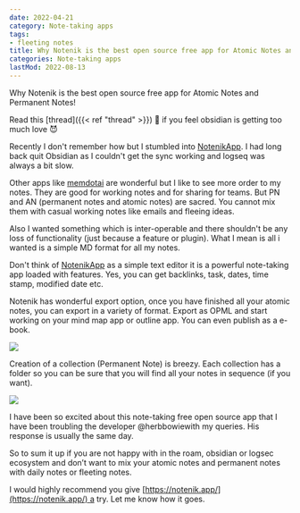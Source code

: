 ```yaml
---
date: 2022-04-21
category: Note-taking apps
tags:
- fleeting notes
title: Why Notenik is the best open source free app for Atomic Notes and Permanent Notes
categories: Note-taking apps
lastMod: 2022-08-13
---
```

Why Notenik is the best open source free app for Atomic Notes and Permanent Notes!

Read this [thread]({{< ref "thread" >}}) 🧵 if you feel obsidian is getting too much love 😈

Recently I don't remember how but I stumbled into [NotenikApp](https://twitter.com/NotenikApp). I had long back quit Obsidian as I couldn't get the sync working and logseq was always a bit slow.

Other apps like [memdotai](https://twitter.com/memdotai) are wonderful but I like to see more order to my notes. They are good for working notes and for sharing for teams. But PN and AN (permanent notes and atomic notes) are sacred. You cannot mix them with casual working notes like emails and fleeing ideas.

Also I wanted something which is inter-operable and there shouldn't be any loss of functionality (just because a feature or plugin). What I mean is all i wanted is a simple MD format for all my notes.

Don't think of [NotenikApp](https://twitter.com/NotenikApp) as a simple text editor it is a powerful note-taking app loaded with features. Yes, you can get backlinks, task, dates, time stamp, modified date etc.

Notenik has wonderful export option, once you have finished all your atomic notes, you can export in a variety of format. Export as OPML and start working on your mind map app or outline app. You can even publish as a e-book.

![](https://miro.medium.com/proxy/0*chqqkbu0s7j4wv0q)

Creation of a collection (Permanent Note) is breezy. Each collection has a folder so you can be sure that you will find all your notes in sequence (if you want).

![](https://miro.medium.com/proxy/0*d5xxex1wwpzdjrul)

I have been so excited about this note-taking free open source app that I have been troubling the developer @herbbowiewith my queries. His response is usually the same day.

So to sum it up if you are not happy with in the roam, obsidian or logsec ecosystem and don’t want to mix your atomic notes and permanent notes with daily notes or fleeting notes.

I would highly recommend you give [https://notenik.app/](https://notenik.app/) a try. Let me know how it goes.
